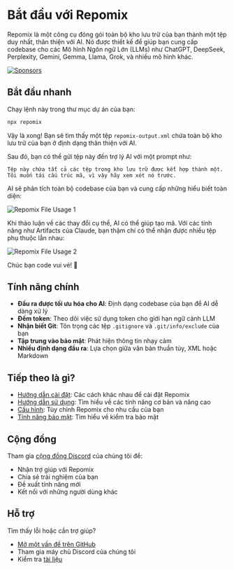 # Bắt đầu với Repomix

<script setup>
import HomeBadges from '../../../components/HomeBadges.vue'
</script>

Repomix là một công cụ đóng gói toàn bộ kho lưu trữ của bạn thành một tệp duy nhất, thân thiện với AI. Nó được thiết kế để giúp bạn cung cấp codebase cho các Mô hình Ngôn ngữ Lớn (LLMs) như ChatGPT, DeepSeek, Perplexity, Gemini, Gemma, Llama, Grok, và nhiều mô hình khác.

<HomeBadges />

[![Sponsors](https://cdn.jsdelivr.net/gh/yamadashy/sponsor-list/sponsors/sponsors.png)](https://github.com/sponsors/yamadashy)

## Bắt đầu nhanh

Chạy lệnh này trong thư mục dự án của bạn:

```bash
npx repomix
```

Vậy là xong! Bạn sẽ tìm thấy một tệp `repomix-output.xml` chứa toàn bộ kho lưu trữ của bạn ở định dạng thân thiện với AI.

Sau đó, bạn có thể gửi tệp này đến trợ lý AI với một prompt như:

```
Tệp này chứa tất cả các tệp trong kho lưu trữ được kết hợp thành một.
Tôi muốn tái cấu trúc mã, vì vậy hãy xem xét nó trước.
```

AI sẽ phân tích toàn bộ codebase của bạn và cung cấp những hiểu biết toàn diện:

![Repomix File Usage 1](/images/docs/repomix-file-usage-1.png)

Khi thảo luận về các thay đổi cụ thể, AI có thể giúp tạo mã. Với các tính năng như Artifacts của Claude, bạn thậm chí có thể nhận được nhiều tệp phụ thuộc lẫn nhau:

![Repomix File Usage 2](/images/docs/repomix-file-usage-2.png)

Chúc bạn code vui vẻ! 🚀

## Tính năng chính

- **Đầu ra được tối ưu hóa cho AI**: Định dạng codebase của bạn để AI dễ dàng xử lý
- **Đếm token**: Theo dõi việc sử dụng token cho giới hạn ngữ cảnh LLM
- **Nhận biết Git**: Tôn trọng các tệp `.gitignore` và `.git/info/exclude` của bạn
- **Tập trung vào bảo mật**: Phát hiện thông tin nhạy cảm
- **Nhiều định dạng đầu ra**: Lựa chọn giữa văn bản thuần túy, XML hoặc Markdown

## Tiếp theo là gì?

- [Hướng dẫn cài đặt](installation.md): Các cách khác nhau để cài đặt Repomix
- [Hướng dẫn sử dụng](usage.md): Tìm hiểu về các tính năng cơ bản và nâng cao
- [Cấu hình](configuration.md): Tùy chỉnh Repomix cho nhu cầu của bạn
- [Tính năng bảo mật](security.md): Tìm hiểu về kiểm tra bảo mật

## Cộng đồng

Tham gia [cộng đồng Discord](https://discord.gg/wNYzTwZFku) của chúng tôi để:
- Nhận trợ giúp với Repomix
- Chia sẻ trải nghiệm của bạn
- Đề xuất tính năng mới
- Kết nối với những người dùng khác

## Hỗ trợ

Tìm thấy lỗi hoặc cần trợ giúp?
- [Mở một vấn đề trên GitHub](https://github.com/yamadashy/repomix/issues)
- Tham gia máy chủ Discord của chúng tôi
- Kiểm tra [tài liệu](https://repomix.com)
